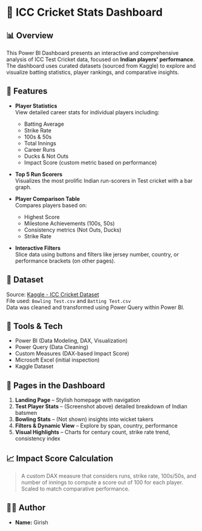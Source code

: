 
# 🏏 ICC Cricket Stats Dashboard

## 📊 Overview

This Power BI Dashboard presents an interactive and comprehensive analysis of ICC Test Cricket data, focused on **Indian players' performance**. The dashboard uses curated datasets (sourced from Kaggle) to explore and visualize batting statistics, player rankings, and comparative insights.

## 📌 Features

- **Player Statistics**  
  View detailed career stats for individual players including:
  - Batting Average  
  - Strike Rate  
  - 100s & 50s  
  - Total Innings  
  - Career Runs  
  - Ducks & Not Outs  
  - Impact Score (custom metric based on performance)

- **Top 5 Run Scorers**  
  Visualizes the most prolific Indian run-scorers in Test cricket with a bar graph.

- **Player Comparison Table**  
  Compares players based on:
  - Highest Score  
  - Milestone Achievements (100s, 50s)  
  - Consistency metrics (Not Outs, Ducks)  
  - Strike Rate  

- **Interactive Filters**  
  Slice data using buttons and filters like jersey number, country, or performance brackets (on other pages).

## 📁 Dataset

Source: [Kaggle - ICC Cricket Dataset](https://www.kaggle.com/datasets/mahendran1/icc-cricket)  
File used: `Bowling Test.csv` and `Batting Test.csv`  
Data was cleaned and transformed using Power Query within Power BI.

## 🧰 Tools & Tech

- Power BI (Data Modeling, DAX, Visualization)
- Power Query (Data Cleaning)
- Custom Measures (DAX-based Impact Score)
- Microsoft Excel (initial inspection)
- Kaggle Dataset

## 📌 Pages in the Dashboard

1. **Landing Page** – Stylish homepage with navigation
2. **Test Player Stats** – (Screenshot above) detailed breakdown of Indian batsmen
3. **Bowling Stats** – (Not shown) insights into wicket takers
4. **Filters & Dynamic View** – Explore by span, country, performance
5. **Visual Highlights** – Charts for century count, strike rate trend, consistency index

## 📈 Impact Score Calculation

> A custom DAX measure that considers runs, strike rate, 100s/50s, and number of innings to compute a score out of 100 for each player. Scaled to match comparative performance.

## 🙋‍♂️ Author

- **Name:** Girish  
<!-- - **Registration Number:** [Your Registration Number]   -->
<!-- - **Company:** Cozentus (Internship Project)   -->
<!-- - **Mentor:** [Mentor’s Name] -->